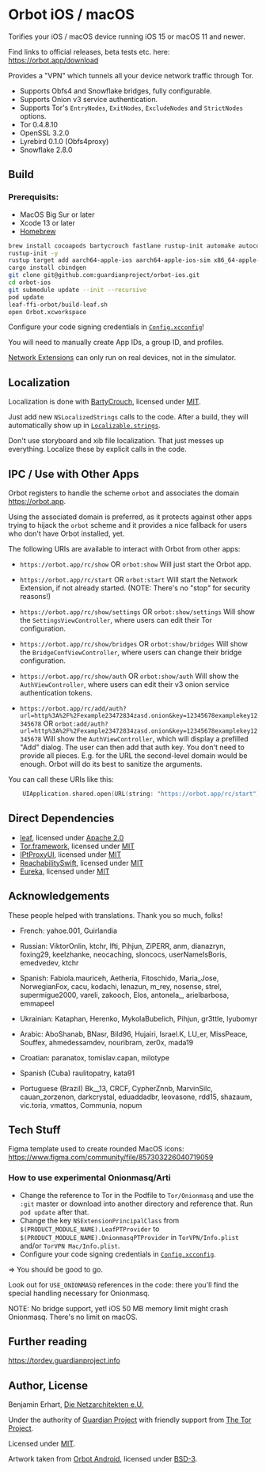 #  Orbot iOS / macOS

Torifies your iOS / macOS device running iOS 15 or macOS 11 and newer.

Find links to official releases, beta tests etc. here: https://orbot.app/download

Provides a "VPN" which tunnels all your device network traffic through Tor.

- Supports Obfs4 and Snowflake bridges, fully configurable.
- Supports Onion v3 service authentication.
- Supports Tor's `EntryNodes`, `ExitNodes`, `ExcludeNodes` and `StrictNodes` options.
- Tor 0.4.8.10
- OpenSSL 3.2.0
- Lyrebird 0.1.0 (Obfs4proxy)
- Snowflake 2.8.0


## Build

### Prerequisits:
- MacOS Big Sur or later
- Xcode 13 or later
- [Homebrew](https://brew.sh)

```sh
brew install cocoapods bartycrouch fastlane rustup-init automake autoconf libtool gettext
rustup-init -y
rustup target add aarch64-apple-ios aarch64-apple-ios-sim x86_64-apple-ios aarch64-apple-darwin x86_64-apple-darwin
cargo install cbindgen
git clone git@github.com:guardianproject/orbot-ios.git
cd orbot-ios
git submodule update --init --recursive
pod update
leaf-ffi-orbot/build-leaf.sh
open Orbot.xcworkspace
```

Configure your code signing credentials in [`Config.xcconfig`](Shared/Config.xcconfig)!

You will need to manually create App IDs, a group ID, and profiles.

[Network Extensions](https://developer.apple.com/documentation/networkextension)
can only run on real devices, not in the simulator.


## Localization

Localization is done with [BartyCrouch](https://github.com/Flinesoft/BartyCrouch),
licensed under [MIT](https://github.com/Flinesoft/BartyCrouch/blob/main/LICENSE).

Just add new `NSLocalizedStrings` calls to the code. After a build, they will 
automatically show up in [`Localizable.strings`](Shared/en.lproj/Localizable.strings).

Don't use storyboard and xib file localization. That just messes up everything.
Localize these by explicit calls in the code.


## IPC / Use with Other Apps

Orbot registers to handle the scheme `orbot` and associates the domain https://orbot.app.

Using the associated domain is preferred, as it protects against other apps trying 
to hijack the `orbot` scheme and it provides a nice fallback for users who don't 
have Orbot installed, yet.

The following URIs are available to interact with Orbot from other apps:

- `https://orbot.app/rc/show` OR `orbot:show` 
  Will just start the Orbot app.
  
- `https://orbot.app/rc/start` OR `orbot:start`
  Will start the Network Extension, if not already started. 
  (NOTE: There's no "stop" for security reasons!)

- `https://orbot.app/rc/show/settings` OR `orbot:show/settings`
  Will show the `SettingsViewController`, where users can edit their Tor configuration.

- `https://orbot.app/rc/show/bridges` OR `orbot:show/bridges`
  Will show the `BridgeConfViewController`, where users can change their bridge configuration.

- `https://orbot.app/rc/show/auth` OR `orbot:show/auth`
  Will show the `AuthViewController`, where users can edit their v3 onion service authentication tokens.

- `https://orbot.app/rc/add/auth?url=http%3A%2F%2Fexample23472834zasd.onion&key=12345678examplekey12345678`
  OR `orbot:add/auth?url=http%3A%2F%2Fexample23472834zasd.onion&key=12345678examplekey12345678`
  Will show the `AuthViewController`, which will display a prefilled "Add" dialog.
  The user can then add that auth key.
  You don't need to provide all pieces. E.g. for the URL the second-level domain would be enough.
  Orbot will do its best to sanitize the arguments.
  
You can call these URIs like this:

```swift
	UIApplication.shared.open(URL(string: "https://orbot.app/rc/start")!)
```


## Direct Dependencies

- [leaf](https://github.com/eycorsican/leaf), licensed under [Apache 2.0](https://github.com/eycorsican/leaf/blob/master/LICENSE)
- [Tor.framework](https://github.com/iCepa/Tor.framework), licensed under [MIT](https://github.com/iCepa/Tor.framework/blob/master/LICENSE)
- [IPtProxyUI](https://github.com/tladesignz/IPtProxyUI-ios), licensed under [MIT](https://github.com/tladesignz/IPtProxyUI-ios/blob/master/LICENSE)
- [ReachabilitySwift](https://github.com/ashleymills/Reachability.swift), licensed under [MIT](https://github.com/ashleymills/Reachability.swift/blob/master/LICENSE)
- [Eureka](https://github.com/xmartlabs/Eureka), licensed under [MIT](https://github.com/xmartlabs/Eureka/blob/master/LICENSE)


## Acknowledgements

These people helped with translations. Thank you so much, folks!

- French: 
  yahoe.001, Guirlandia

- Russian:
  ViktorOnlin, ktchr, Ifti, Pihjun, ZiPERR, anm, dianazryn, foxing29, keelzhanke,
  neocaching, sloncocs, userNameIsBoris, emedvedev, ktchr

- Spanish:
  Fabiola.mauriceh, Aetheria, Fitoschido, Maria_Jose, NorwegianFox, cacu, kodachi,
  lenazun, m_rey, nosense, strel, supermigue2000, vareli, zakooch, Elos, antonela_,
  arielbarbosa, emmapeel

- Ukrainian:
  Kataphan, Herenko, MykolaBubelich, Pihjun, gr3ttle, lyubomyr

- Arabic:
  AboShanab, BNasr, Bild96, Hujairi, Israel.K, LU_er, MissPeace, Souffex, 
  ahmedessamdev, nouribram, zer0x, mada19

- Croatian:
  paranatox, tomislav.capan, milotype
  
- Spanish (Cuba)
  raulitopatry, kata91
  
- Portuguese (Brazil)
  Bk__13, CRCF, CypherZnnb, MarvinSilc, cauan_zorzenon, darkcrystal, eduaddadbr, 
  leovasone, rdd15, shazaum, vic.toria, vmattos, Communia, nopum


## Tech Stuff

Figma template used to create rounded MacOS icons:
https://www.figma.com/community/file/857303226040719059

### How to use experimental Onionmasq/Arti
- Change the reference to Tor in the Podfile to `Tor/Onionmasq` and use the `:git` master or download 
  into another directory and reference that. Run `pod update` after that.
- Change the key `NSExtensionPrincipalClass` from `$(PRODUCT_MODULE_NAME).LeafPTProvider` 
  to `$(PRODUCT_MODULE_NAME).OnionmasqPTProvider` in `TorVPN/Info.plist` and/or `TorVPN Mac/Info.plist`.
- Configure your code signing credentials in [`Config.xcconfig`](Shared/Config.xcconfig).

=> You should be good to go. 

Look out for `USE_ONIONMASQ` references in the code: there you'll find the 
special handling necessary for Onionmasq.

NOTE: No bridge support, yet! iOS 50 MB memory limit might crash Onionmasq. 
There's no limit on macOS. 


## Further reading

https://tordev.guardianproject.info


## Author, License

Benjamin Erhart, [Die Netzarchitekten e.U.](https://die.netzarchitekten.com)

Under the authority of [Guardian Project](https://guardianproject.info)
with friendly support from [The Tor Project](https://torproject.org).

Licensed under [MIT](LICENSE).

Artwork taken from [Orbot Android](https://github.com/guardianproject/orbot),
licensed under [BSD-3](https://github.com/guardianproject/orbot/blob/master/LICENSE).
